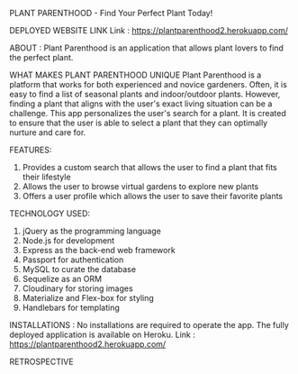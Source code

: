 PLANT PARENTHOOD - Find Your Perfect Plant Today!

DEPLOYED WEBSITE LINK
Link : https://plantparenthood2.herokuapp.com/

ABOUT : Plant Parenthood is an application that allows plant lovers to find the perfect plant.

WHAT MAKES PLANT PARENTHOOD UNIQUE
Plant Parenthood is a platform that works for both experienced and novice gardeners. Often, it is easy to find a list of seasonal plants and indoor/outdoor plants. However, finding a plant that aligns with the user's exact living situation can be a challenge. This app personalizes the user's search for a plant. It is created to ensure that the user is able to select a plant that they can optimally nurture and care for.  

FEATURES:
1) Provides a custom search that allows the user to find a plant that fits their lifestyle
2) Allows the user to browse virtual gardens to explore new plants
3) Offers a user profile which allows the user to save their favorite plants 

TECHNOLOGY USED: 
1) jQuery as the programming language
2) Node.js for development
3) Express as the back-end web framework 
4) Passport for authentication
5) MySQL to curate the database 
6) Sequelize as an ORM
7) Cloudinary for storing images 
8) Materialize and Flex-box for styling
9) Handlebars for templating 

INSTALLATIONS :
No installations are required to operate the app. The fully deployed application is available on Heroku. 
Link : https://plantparenthood2.herokuapp.com/

RETROSPECTIVE 





